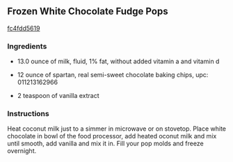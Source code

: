 ## Frozen White Chocolate Fudge Pops

[fc4fdd5619](https://cookpad.com/us/recipes/362581-frozen-white-chocolate-fudge-pops)

### Ingredients

 - 13.0 ounce of milk, fluid, 1% fat, without added vitamin a and vitamin d

 - 12 ounce of spartan, real semi-sweet chocolate baking chips, upc: 011213162966

 - 2 teaspoon of vanilla extract

### Instructions

Heat coconut milk just to a simmer in microwave or on stovetop. Place white chocolate in bowl of the food processor, add heated oconut milk and mix until smooth, add vanilla and mix it in. Fill your pop molds and freeze overnight.